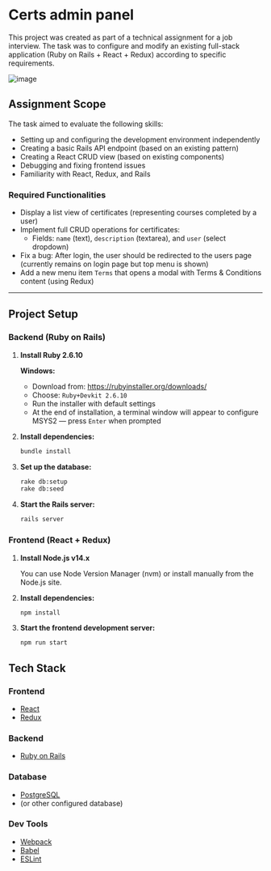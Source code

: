 # Certs admin panel

This project was created as part of a technical assignment for a job interview. The task was to configure and modify an existing full-stack application (Ruby on Rails + React + Redux) according to specific requirements.

![image](https://github.com/user-attachments/assets/2ffdc55d-e2fe-46dc-a14d-93b11c9a869e)

## Assignment Scope

The task aimed to evaluate the following skills:

- Setting up and configuring the development environment independently
- Creating a basic Rails API endpoint (based on an existing pattern)
- Creating a React CRUD view (based on existing components)
- Debugging and fixing frontend issues
- Familiarity with React, Redux, and Rails

### Required Functionalities

- Display a list view of certificates (representing courses completed by a user)
- Implement full CRUD operations for certificates:
  - Fields: `name` (text), `description` (textarea), and `user` (select dropdown)
- Fix a bug: After login, the user should be redirected to the users page (currently remains on login page but top menu is shown)
- Add a new menu item `Terms` that opens a modal with Terms & Conditions content (using Redux)

---

## Project Setup

### Backend (Ruby on Rails)

1. **Install Ruby 2.6.10**

   **Windows:**
   - Download from: https://rubyinstaller.org/downloads/
   - Choose: `Ruby+Devkit 2.6.10`
   - Run the installer with default settings
   - At the end of installation, a terminal window will appear to configure MSYS2 — press `Enter` when prompted

2. **Install dependencies:**

   ```bash
   bundle install  

3. **Set up the database:**

   ```bash
   rake db:setup
   rake db:seed

4. **Start the Rails server:**

   ```bash
   rails server  

### Frontend (React + Redux)

1. **Install Node.js v14.x**

   You can use Node Version Manager (nvm) or install manually from the Node.js site.

2. **Install dependencies:**

   ```bash
   npm install

3. **Start the frontend development server:**

   ```bash
   npm run start


## Tech Stack

### Frontend
- [React](https://reactjs.org/)
- [Redux](https://redux.js.org/)

### Backend
- [Ruby on Rails](https://rubyonrails.org/)

### Database
- [PostgreSQL](https://www.postgresql.org/)
- (or other configured database)

### Dev Tools
- [Webpack](https://webpack.js.org/)
- [Babel](https://babeljs.io/)
- [ESLint](https://eslint.org/)

